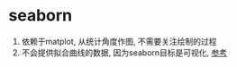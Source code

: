 # seaborn





1. 依赖于matplot, 从统计角度作图, 不需要关注绘制的过程
1. 不会提供拟合曲线的数据, 因为seaborn目标是可视化, [参考](https://seaborn.pydata.org/faq.html#can-i-access-the-results-of-seaborn-s-statistical-transformations)
































